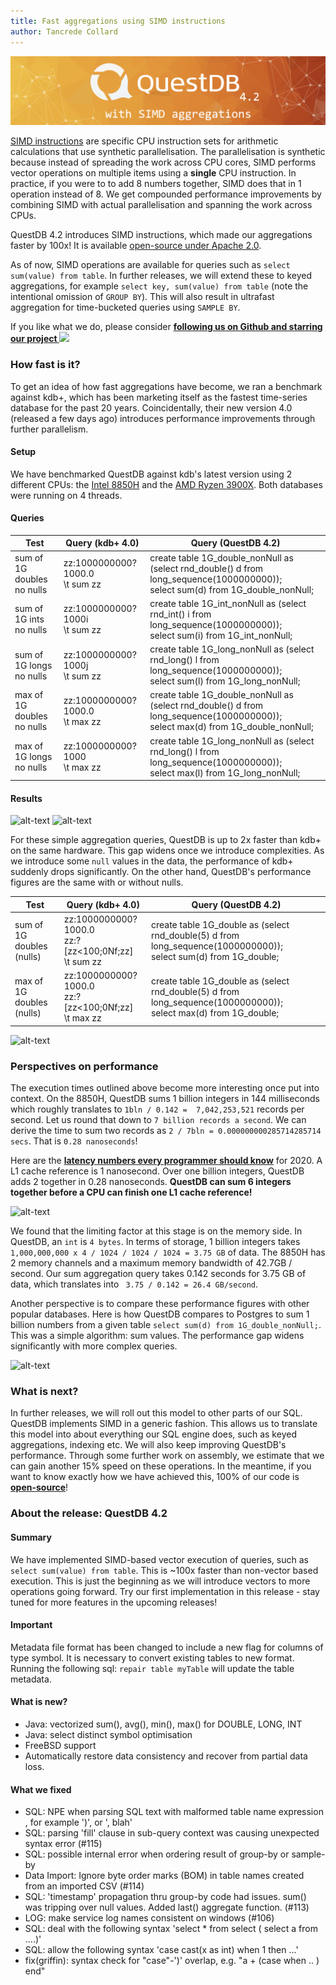 ```yaml
---
title: Fast aggregations using SIMD instructions
author: Tancrede Collard
---
```


<img class="banner-4-2" src="/blog/assets/banner-4-2.png" alt="drawing"/> 

<a href="https://en.wikipedia.org/wiki/SIMD" target="_blank">SIMD instructions</a> are specific CPU instruction sets for arithmetic calculations that use synthetic parallelisation. 
The parallelisation is synthetic because instead of spreading the work across CPU cores, 
SIMD performs vector operations on multiple items using a **single** CPU instruction. 
In practice, if you were to to add 8 numbers together, SIMD does that in 1 operation instead of 8.
We get compounded performance improvements by combining SIMD with actual parallelisation and spanning the work across CPUs.


QuestDB 4.2 introduces SIMD instructions, which made our aggregations faster by 100x! 
It is available [open-source under Apache 2.0](https://github.com/questdb/questdb).
 
 As of now, SIMD operations are available for queries such as
```select sum(value) from table```. In further releases, we will extend these to keyed aggregations, for example
```select key, sum(value) from table``` (note the intentional omission of `GROUP BY`). This will also result in ultrafast 
aggregation for time-bucketed queries using `SAMPLE BY`.

If you like what we do, please consider <b> <a href="https://github.com/questdb/questdb"> following us on Github and starring our project <img class="yellow-star" src="/img/star-yellow.svg"/></a></b>


### How fast is it?
To get an idea of how fast aggregations have become, we ran a benchmark against kdb+, which has been marketing itself as the fastest time-series database for the past 20 years. Coincidentally, their new version 4.0 (released a few days ago)
introduces performance improvements through further parallelism. 

#### Setup
We have benchmarked QuestDB against kdb's latest version using 2 different CPUs: the [Intel 8850H](https://ark.intel.com/content/www/us/en/ark/products/134899/intel-core-i7-8850h-processor-9m-cache-up-to-4-30-ghz.html) 
and the [AMD Ryzen 3900X](https://www.amd.com/en/products/cpu/amd-ryzen-9-3900x). Both databases were running on 4 threads.

#### Queries
|Test	|Query (kdb+ 4.0)	|Query (QuestDB 4.2)|
|---|---|---|
|sum of 1G doubles <br/> no nulls	|zz:1000000000?1000.0 <br/>\t sum zz	|create table 1G_double_nonNull as (select rnd_double() d from long_sequence(1000000000)); <br/> select sum(d) from 1G_double_nonNull;|
|sum of 1G ints <br/> no nulls |zz:1000000000?1000i <br/> \t sum zz         |create table 1G_int_nonNull as (select rnd_int() i from long_sequence(1000000000)); <br/> select sum(i) from 1G_int_nonNull; |
|sum of 1G longs <br/> no nulls	|zz:1000000000?1000j <br/>\t sum zz|	create table 1G_long_nonNull as (select rnd_long() l from long_sequence(1000000000));<br/>select sum(l) from 1G_long_nonNull;|
|max of 1G doubles <br/> no nulls	|zz:1000000000?1000.0<br/>\t max zz|	create table 1G_double_nonNull as (select rnd_double() d from long_sequence(1000000000));<br/>select max(d) from 1G_double_nonNull;|
|max of 1G longs <br/>no nulls	|zz:1000000000?1000<br/>\t max zz|	create table 1G_long_nonNull as (select rnd_long() l from long_sequence(1000000000));<br/>select max(l) from 1G_long_nonNull;|

#### Results
![alt-text](assets/bench-kdb-8850h.png)
![alt-text](assets/bench-kdb-3900x.png)

For these simple aggregation queries, QuestDB is up to 2x faster than kdb+ on the same hardware. This gap widens once we 
introduce complexities. As we introduce some `null` values in the data, the performance of kdb+ suddenly drops significantly. 
On the other hand, QuestDB's performance figures are the same with or without nulls.

|Test	|Query (kdb+ 4.0)	|Query (QuestDB 4.2)|
|---|---|---|
|sum of 1G doubles <br/>(nulls)	|zz:1000000000?1000.0 <br/>zz:?[zz<100;0Nf;zz]<br/>\t sum zz|	create table 1G_double as (select rnd_double(5) d from long_sequence(1000000000));<br/>select sum(d) from 1G_double;|
|max of 1G doubles <br/>(nulls)	|zz:1000000000?1000.0<br/>zz:?[zz<100;0Nf;zz]<br/>\t max zz|	create table 1G_double as (select rnd_double(5) d from long_sequence(1000000000));<br/>select max(d) from 1G_double;|

![alt-text](assets/bench-kdb-8850H-sum-null.png)


### Perspectives on performance
The execution times outlined above become more interesting once put into context.
On the 8850H, QuestDB sums 1 billion integers in 144 milliseconds which roughly translates to `1bln / 0.142 =  7,042,253,521` 
records per second. Let us round that down to `7 billion records a second`. We can derive the time to sum two records 
as `2 / 7bln = 0.000000000285714285714 secs`. That is `0.28 nanoseconds`!
  
Here are the **[latency numbers every programmer should know](https://colin-scott.github.io/personal_website/research/interactive_latency.html)** for 2020.
A L1 cache reference is 1 nanosecond. Over one billion integers, QuestDB adds 2 together in 0.28 nanoseconds. **QuestDB can sum 6 integers together
before a CPU can finish one L1 cache reference!**

![alt-text](assets/latency-numbers.png)

We found that the limiting factor at this stage is on the memory side. In QuestDB, an `int` is `4 bytes`. In terms of storage, 
1 billion integers takes `1,000,000,000 x 4 / 1024 / 1024 / 1024 = 3.75 GB` of data. The 8850H has 2 memory channels and 
a maximum memory bandwidth of 42.7GB / second. Our sum aggregation query takes 0.142 seconds for 3.75 GB of data, which translates into 
` 3.75 / 0.142 = 26.4 GB/second`.

Another perspective is to compare these performance figures with other popular databases. 
Here is how QuestDB compares to Postgres to sum 1 billion numbers from a given table `select sum(d) from 1G_double_nonNull;`. 
This was a simple algorithm: sum values. The performance gap widens significantly with more complex queries.

![alt-text](assets/bench-pg-kdb-quest.png)


### What is next?
In further releases, we will roll out this model to other parts of our SQL. QuestDB implements SIMD in a generic 
fashion. This allows us to translate this model into about everything our SQL engine does, such as keyed aggregations, 
indexing etc. We will also keep improving QuestDB's performance. Through some further work on assembly, we estimate that we can gain another 15% speed on these 
operations. In the meantime, if you want to know exactly how we have achieved this, 100% of our code is **[open-source](https://github.com/questdb/questdb)**!


### About the release: QuestDB 4.2

#### Summary
We have implemented SIMD-based vector execution of queries, such as `select sum(value) from table`.
This is ~100x faster than non-vector based execution. This is just the beginning as we will introduce vectors to more operations going forward.
Try our first implementation in this release - stay tuned for more features in the upcoming releases!

#### Important
Metadata file format has been changed to include a new flag for columns of type symbol. 
It is necessary to convert existing tables to new format. Running the following sql: `repair table myTable` will update the table metadata.

#### What is new?
- Java: vectorized sum(), avg(), min(), max() for DOUBLE, LONG, INT
- Java: select distinct symbol optimisation
- FreeBSD support
- Automatically restore data consistency and recover from partial data loss.

#### What we fixed
- SQL: NPE when parsing SQL text with malformed table name expression , for example ')', or ', blah'
- SQL: parsing 'fill' clause in sub-query context was causing unexpected syntax error (#115)
- SQL: possible internal error when ordering result of group-by or sample-by
- Data Import: Ignore byte order marks (BOM) in table names created from an imported CSV (#114)
- SQL: 'timestamp' propagation thru group-by code had issues. sum() was tripping over null values. Added last() aggregate function. (#113)
- LOG: make service log names consistent on windows (#106)
- SQL: deal with the following syntax 'select * from select ( select a from ....)'
- SQL: allow the following syntax 'case cast(x as int) when 1 then ...'
- fix(griffin): syntax check for "case"-')' overlap, e.g. "a + (case when .. ) end"
